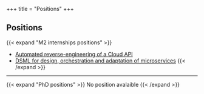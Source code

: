 +++
title = "Positions"
+++

## Positions

{{< expand "M2 internships positions" >}}
- [Automated reverse-engineering of a Cloud API](/positions/Challita-Internship1.pdf)
- [DSML for design, orchestration and adaptation of microservices](/positions/Challita-Internship2.pdf)
{{< /expand >}}

--- 

{{< expand "PhD positions" >}}
No position avalaible
{{< /expand >}}